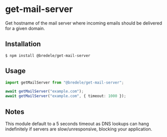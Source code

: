 # get-mail-server

Get hostname of the mail server where incoming emails should be delivered for a given domain.

## Installation

```
$ npm install @bredele/get-mail-server
```

## Usage

```ts
import getMailServer from "@bredele/get-mail-server";

await getMailServer("example.com");
await getMailServer("example.com", { timeout: 1000 });
```

## Notes

This module default to a 5 seconds timeout as DNS lookups can hang indefinitely if servers are slow/unresponsive, blocking your application.
